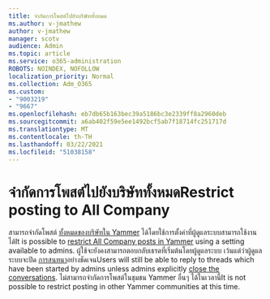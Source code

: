 ```yaml
---
title: จํากัดการโพสต์ไปยังบริษัททั้งหมด
ms.author: v-jmathew
author: v-jmathew
manager: scotv
audience: Admin
ms.topic: article
ms.service: o365-administration
ROBOTS: NOINDEX, NOFOLLOW
localization_priority: Normal
ms.collection: Adm_O365
ms.custom:
- "9003219"
- "9667"
ms.openlocfilehash: eb7db65b163bec39a5186bc3e2339ff8a2960deb
ms.sourcegitcommit: a6ab402f59e5ee1492bcf5ab7f18714fc251717d
ms.translationtype: MT
ms.contentlocale: th-TH
ms.lasthandoff: 03/22/2021
ms.locfileid: "51038158"
---
```

# <a name="restrict-posting-to-all-company"></a><span data-ttu-id="104a0-102">จํากัดการโพสต์ไปยังบริษัททั้งหมด</span><span class="sxs-lookup"><span data-stu-id="104a0-102">Restrict posting to All Company</span></span>

<span data-ttu-id="104a0-103">สามารถจํากัดโพสต์ [ทั้งหมดของบริษัทใน Yammer](https://support.microsoft.com/office/restrict-all-company-posts-in-yammer-3219d2ae-db15-4c9f-9dd2-28559ae39a97) ได้โดยใช้การตั้งค่าที่ผู้ดูแลระบบสามารถใช้งานได้</span><span class="sxs-lookup"><span data-stu-id="104a0-103">It is possible to [restrict All Company posts in Yammer](https://support.microsoft.com/office/restrict-all-company-posts-in-yammer-3219d2ae-db15-4c9f-9dd2-28559ae39a97) using a setting available to admins.</span></span> <span data-ttu-id="104a0-104">ผู้ใช้จะยังคงสามารถตอบกลับเธรดที่เริ่มต้นโดยผู้ดูแลระบบ เว้นแต่ว่าผู้ดูแลระบบจะปิด [การสนทนา](https://support.microsoft.com/office/pin-close-and-report-conversations-in-yammer-62a5fbc2-ff1b-4418-9334-d2b4b17062cb)อย่างชัดเจน</span><span class="sxs-lookup"><span data-stu-id="104a0-104">Users will still be able to reply to threads which have been started by admins unless admins explicitly [close the conversations](https://support.microsoft.com/office/pin-close-and-report-conversations-in-yammer-62a5fbc2-ff1b-4418-9334-d2b4b17062cb).</span></span> <span data-ttu-id="104a0-105">ไม่สามารถจํากัดการโพสต์ในชุมชน Yammer อื่นๆ ได้ในเวลานี้</span><span class="sxs-lookup"><span data-stu-id="104a0-105">It is not possible to restrict posting in other Yammer communities at this time.</span></span>
